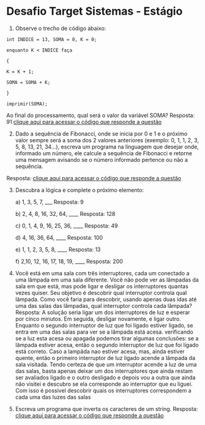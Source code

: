 
# Desafio Target Sistemas - Estágio

1) Observe o trecho de código abaixo:

```
int INDICE = 13, SOMA = 0, K = 0;

enquanto K < INDICE faça

{

K = K + 1;

SOMA = SOMA + K;

}

imprimir(SOMA);
```


Ao final do processamento, qual será o valor da variável SOMA?
Resposta: 91 [clique aqui para acessar o código que responde a questão](./src/Soma.js)

2) Dado a sequência de Fibonacci, onde se inicia por 0 e 1 e o próximo valor sempre será a soma dos 2 valores anteriores (exemplo: 0, 1, 1, 2, 3, 5, 8, 13, 21, 34...), escreva um programa na linguagem que desejar onde, informado um número, ele calcule a sequência de Fibonacci e retorne uma mensagem avisando se o número informado pertence ou não a sequência.

Resposta: [clique aqui para acessar o código que responde a questão](./src/Fibonacci.js)


3) Descubra a lógica e complete o próximo elemento:

    a) 1, 3, 5, 7, ___ 
    Resposta: 9

    b) 2, 4, 8, 16, 32, 64, ____ 
    Resposta: 128

    c) 0, 1, 4, 9, 16, 25, 36, ____ 
    Resposta: 49

    d) 4, 16, 36, 64, ____ 
    Resposta: 100

    e) 1, 1, 2, 3, 5, 8, ____ 
    Resposta: 13

    f) 2,10, 12, 16, 17, 18, 19, ____ 
    Resposta: 200

4) Você está em uma sala com três interruptores, cada um conectado a uma lâmpada em uma sala diferente. Você não pode ver as lâmpadas da sala em que está, mas pode ligar e desligar os interruptores quantas vezes quiser. Seu objetivo é descobrir qual interruptor controla qual lâmpada. Como você faria para descobrir, usando apenas duas idas até uma das salas das lâmpadas, qual interruptor controla cada lâmpada? 
Resposta: A solução seria ligar um dos interruptores de luz e esperar por cinco minutos. Em seguida, desligar novamente, e ligar outro. Enquanto o segundo interruptor de luz que foi ligado estiver ligado, se entra em uma das salas para ver se a lâmpada está acesa. verificando se a luz esta acesa ou apagada podemos tirar algumas conclusões: se a lâmpada estiver acesa, então o segundo interruptor de luz que foi ligado está correto.
Caso a lampâda nao estiver acesa, mas, ainda estiver quente, então o primeiro interruptor de luz ligado acende a lâmpada da sala visitada.
Tendo certeza de que um interruptor acende a luz de uma das salas, basta apenas deixar um dos interruptores que ainda restam ser avaliados ligado e o outro desligado e depois vou a outra que ainda não visitei e descubro se ela corresponde ao interruptor que eu liguei. Com isso é possivel descobrir quais os interruptores correspondem a cada uma das luzes das salas


5) Escreva um programa que inverta os caracteres de um string.
Resposta: [clique aqui para acessar o código que responde a questão](./src/InverterString.js)

